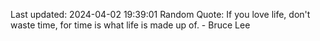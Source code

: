 Last updated: 2024-04-02 19:39:01
Random Quote: If you love life, don't waste time, for time is what life is made up of. - Bruce Lee
